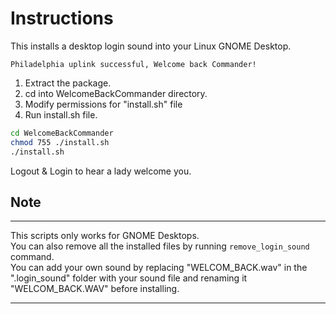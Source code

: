 # Instructions
This installs a desktop login sound into your Linux GNOME Desktop.
```
Philadelphia uplink successful, Welcome back Commander!
```
1. Extract the package.
2. cd into WelcomeBackCommander directory.
3. Modify permissions for "install.sh" file 
4. Run install.sh file.
```bash
cd WelcomeBackCommander
chmod 755 ./install.sh
./install.sh
```
Logout & Login to hear a lady welcome you.

## Note
---

This scripts only works for GNOME Desktops.  
You can also remove all the installed files by running ```remove_login_sound``` command.  
You can add your own sound by replacing "WELCOM_BACK.wav" in the ".login_sound" folder with your sound file and renaming it "WELCOM_BACK.WAV" before installing.
 
---

